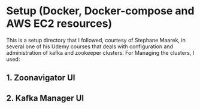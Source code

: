 # Setup (Docker, Docker-compose and AWS EC2 resources)
This is a setup directory that I followed, courtesy of Stephane Maarek, in several one of his Udemy courses that deals with configuration and administration of kafka and zookeeper clusters. For Managing the clusters, I used:

## 1. Zoonavigator UI
## 2. Kafka Manager UI
